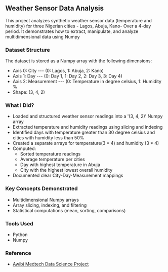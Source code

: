 ## Weather Sensor Data Analysis

This project analyzes synthetic weather sensor data (temperature and humidity) for three Nigerian cities - Lagos, Abuja, Kano- Over a 4-day period. It demonstrates how to extract, manipulate, and analyze multidimensional data using Numpy

### Dataset Structure

The dataset is stored as a Numpy array with the following dimensions:

- Axis 0: City --- (0: Lagos, 1: Abuja, 2: Kano)
- Axis 1: Day --- (0: Day 1, 1: Day 2, 2: Day 3, 3: Day 4)
- Axis 2: Measurement --- (0: Temperature in degree celsius, 1: Humidity %
- Shape: (3, 4, 2)

### What I Did?
- Loaded and structured weather sensor readings into a '(3, 4, 2)' Numpy array
- Extracted temperature and humidity readings using slicing and indexing
- Identified days with temperature greater than 30 degree celsius and cities with humidity less than 50%
- Created a separate arrays for temperature(3 * 4) and humidity (3 * 4)
- Computed:
   - Sorted temperature readings
   - Average temperature per cities
   - Day with highest temperature in Abuja
   - City with the highest lowest overall humidity
- Documented clear City-Day-Measurement mappings

### Key Concepts Demonstrated
- Multidimensional Numpy arrays
- Array slicing, indexing, and filtering
- Statistical computations (mean, sorting, comparisons)

### Tools Used
- Python
- Numpy

### Reference
- [Awibi Medtech Data Science Project](https://www.linkedin.com/company/awibimedtech/?originalSubdomain=ng)
